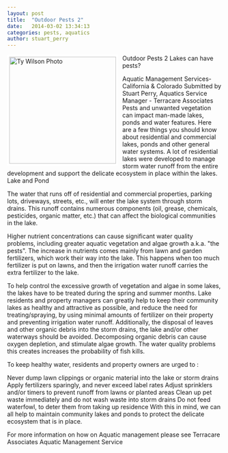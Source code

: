 ```yaml
---
layout: post
title:  "Outdoor Pests 2"
date:   2014-03-02 13:34:13
categories: pests, aquatics
author: stuart_perry
---
```

<img src="{{ site.baseurl }}/images/blog/Ty-Wilson.jpg" alt="Ty Wilson Photo" width="250px" height="250px" style="float:left; border: 5px solid white; margin-right: 10px;">

Outdoor Pests 2
Lakes can have pests?

Aquatic Management Services- California & Colorado
Submitted by Stuart Perry,  Aquatics Service Manager - Terracare Associates
Pests and unwanted vegetation can impact man-made lakes, ponds and water features. Here are a few things you should know about residential and commercial lakes, ponds and other general water systems. A lot of residential lakes were developed to manage storm water runoff from the entire development and support the delicate ecosystem in place within the lakes.
Lake and Pond

The water that runs off of residential and commercial properties, parking lots, driveways, streets, etc., will enter the lake system through storm drains. This runoff contains numerous components (oil, grease, chemicals, pesticides, organic matter, etc.) that can affect the biological communities in the lake.

Higher nutrient concentrations can cause significant water quality problems, including greater aquatic vegetation and algae growth a.k.a. "the pests". The increase in nutrients comes mainly from lawn and garden fertilizers, which work their way into the lake. This happens when too much fertilizer is put on lawns, and then the irrigation water runoff carries the extra fertilizer to the lake.

To help control the excessive growth of vegetation and algae in some lakes, the lakes have to be treated during the spring and summer months. Lake residents and property managers can greatly help to keep their community lakes as healthy and attractive as possible, and reduce the need for treating/spraying, by using minimal amounts of fertilizer on their property and preventing irrigation water runoff. Additionally, the disposal of leaves and other organic debris into the storm drains, the lake and/or other waterways should be avoided. Decomposing organic debris can cause oxygen depletion, and stimulate algae growth. The water quality problems this creates increases the probability of fish kills.

To keep healthy water, residents and property owners are urged to :

Never dump lawn clippings or organic material into the lake or storm drains
Apply fertilizers sparingly, and never exceed label rates
Adjust sprinklers and/or timers to prevent runoff from lawns or planted areas
Clean up pet waste immediately and do not wash waste into storm drains
 Do not feed waterfowl, to deter them from taking up residence
With this in mind, we can all help to maintain community lakes and  ponds to protect the delicate ecosystem that is in place.

For more information on how on Aquatic management please see
Terracare Associates Aquatic Management Service

[jekyll-gh]: https://github.com/mojombo/jekyll
[jekyll]:    http://jekyllrb.com
